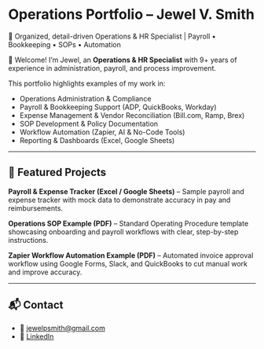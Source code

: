 # Operations Portfolio – Jewel V. Smith  

🔹 Organized, detail-driven Operations & HR Specialist | Payroll • Bookkeeping • SOPs • Automation  

👋 Welcome! I’m Jewel, an **Operations & HR Specialist** with 9+ years of experience in administration, payroll, and process improvement.  

This portfolio highlights examples of my work in:  
- Operations Administration & Compliance  
- Payroll & Bookkeeping Support (ADP, QuickBooks, Workday)  
- Expense Management & Vendor Reconciliation (Bill.com, Ramp, Brex)  
- SOP Development & Policy Documentation  
- Workflow Automation (Zapier, AI & No-Code Tools)  
- Reporting & Dashboards (Excel, Google Sheets)  

---

## 📂 Featured Projects  

**Payroll & Expense Tracker (Excel / Google Sheets)** – Sample payroll and expense tracker with mock data to demonstrate accuracy in pay and reimbursements.  

**Operations SOP Example (PDF)** – Standard Operating Procedure template showcasing onboarding and payroll workflows with clear, step-by-step instructions.  

**Zapier Workflow Automation Example (PDF)** – Automated invoice approval workflow using Google Forms, Slack, and QuickBooks to cut manual work and improve accuracy.  

---

## 📬 Contact  
- 📧 jewelpsmith@gmail.com  
- 🔗 [LinkedIn](https://linkedin.com/in/jewelvsmith)  

